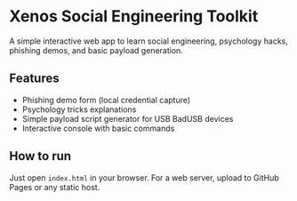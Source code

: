 # Xenos Social Engineering Toolkit

A simple interactive web app to learn social engineering, psychology hacks, phishing demos, and basic payload generation.

## Features
- Phishing demo form (local credential capture)
- Psychology tricks explanations
- Simple payload script generator for USB BadUSB devices
- Interactive console with basic commands

## How to run

Just open `index.html` in your browser. For a web server, upload to GitHub Pages or any static host.


